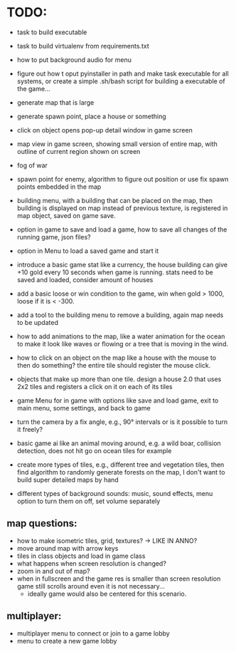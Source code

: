# TODO:

* task to build executable
* task to build virtualenv from requirements.txt
* how to put background audio for menu
* figure out how t oput pyinstaller in path and make task executable for all systems, or create a simple .sh/bash script for building a executable of the game...

* generate map that is large 
* generate spawn point, place a house or something 
* click on object opens pop-up detail window in game screen 
* map view in game screen, showing small version of entire map, with outline of current region shown on screen 
* fog of war
* spawn point for enemy, algorithm to figure out position or use fix spawn points embedded in the map
* building menu, with a building that can be placed on the map, then building is displayed on map instead of previous texture, is registered in map object, saved on game save.
* option in game to save and load a game, how to save all changes of the running game, json files?
* option in Menu to load a saved game and start it
* introduce a basic game stat like a currency, the house building can give +10 gold every 10 seconds when game is running. stats need to be saved and loaded, consider amount of houses 
* add a basic loose or win condition to the game, win when gold > 1000, loose if it is < -300.
* add a tool to the building menu to remove a building, again map needs to be updated 
* how to add animations to the map, like a water animation for the ocean to make it look like waves or flowing or a tree that is moving in the wind.
* how to click on an object on the map like a house with the mouse to then do something? the entire tile should register the mouse click.
* objects that make up more than one tile. design a house 2.0 that uses 2x2 tiles and registers a click on it on each of its tiles
* game Menu for in game with options like save and load game, exit to main menu, some settings, and back to game 
* turn the camera by a fix angle, e.g., 90° intervals or is it possible to turn it freely?
* basic game ai like an animal moving around, e.g. a wild boar, collision detection, does not hit go on ocean tiles for example 
* create more types of tiles, e.g., different tree and vegetation tiles, then find algorithm to randomly generate forests on the map, I don't want to build super detailed maps by hand 
* different types of background sounds: music, sound effects, menu option to turn them on off, set volume separately 

## map questions:

* how to make isometric tiles, grid, textures? -> LIKE IN ANNO?
* move around map with arrow keys
* tiles in class objects and load in game class
* what happens when screen resolution is changed?
* zoom in and out of map?
* when in fullscreen and the game res is smaller than screen resolution game still scrolls around even it is not necessary...
    * ideally game would also be centered for this scenario.

## multiplayer:

* multiplayer menu to connect or join to a game lobby
* menu to create a new game lobby 